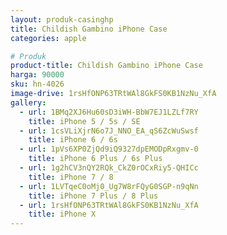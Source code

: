 ```yaml
---
layout: produk-casinghp
title: Childish Gambino iPhone Case
categories: apple

# Produk
product-title: Childish Gambino iPhone Case
harga: 90000
sku: hn-4026
image-drive: 1rsHfONP63TRtWAl8GkFS0KB1NzNu_XfA
gallery:
  - url: 1BMq2XJ6Hu60sD3iWH-BbW7EJ1LZLf7RY
    title: iPhone 5 / 5s / SE
  - url: 1csVLiXjrN6o7J_NNO_EA_qS6ZcWuSwsf
    title: iPhone 6 / 6s
  - url: 1pVs6XP0ZjQd9iQ9327dpEMODpRxgmv-0
    title: iPhone 6 Plus / 6s Plus
  - url: 1g2hCV3nQY2RQk_CkZ0rOCxRiy5-QHICc
    title: iPhone 7 / 8
  - url: 1LVTqeC0oMj0_Ug7W8rFQyG0SGP-n9qNn
    title: iPhone 7 Plus / 8 Plus
  - url: 1rsHfONP63TRtWAl8GkFS0KB1NzNu_XfA
    title: iPhone X
---
```

